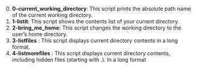 0. **0-current_working_directory**: This script prints the absolute path name of the current working directory.
1. **1-listit**: This script shows the contents list of your current directory.
2. **2-bring_me_home**: This script changes the working directory to the user’s home directory.
3. **3-listfiles** : This script displays current directory contents in a long format.
4. **4-listmorefiles** : This script displays current directory contents, including hidden files (starting with .). In a long format 

